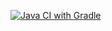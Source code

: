 [![Java CI with Gradle](https://github.com/Diana01010101/restqa/actions/workflows/gradle.yml/badge.svg)](https://github.com/Diana01010101/restqa/actions/workflows/gradle.yml)

